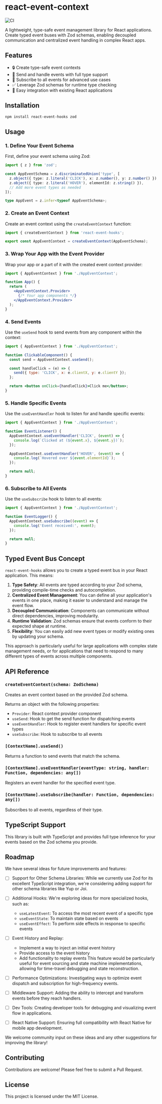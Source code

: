 # react-event-context

![CI](https://github.com/jonmumm/react-event-hooks/workflows/CI/badge.svg)

A lightweight, type-safe event management library for React applications. Create typed event buses with Zod schemas, enabling decoupled communication and centralized event handling in complex React apps.

## Features

- 🔒 Create type-safe event contexts
- 📡 Send and handle events with full type support
- 🔔 Subscribe to all events for advanced use cases
- ✅ Leverage Zod schemas for runtime type checking
- 🔌 Easy integration with existing React applications

## Installation

```bash
npm install react-event-hooks zod
```

## Usage

### 1. Define Your Event Schema

First, define your event schema using Zod:

```typescript
import { z } from 'zod';

const AppEventSchema = z.discriminatedUnion('type', [
  z.object({ type: z.literal('CLICK'), x: z.number(), y: z.number() }),
  z.object({ type: z.literal('HOVER'), elementId: z.string() }),
  // Add more event types as needed
]);

type AppEvent = z.infer<typeof AppEventSchema>;
```

### 2. Create an Event Context

Create an event context using the `createEventContext` function:

```typescript
import { createEventContext } from 'react-event-hooks';

export const AppEventContext = createEventContext(AppEventSchema);
```

### 3. Wrap Your App with the Event Provider

Wrap your app or a part of it with the created event context provider:

```jsx
import { AppEventContext } from './AppEventContext';

function App() {
  return (
    <AppEventContext.Provider>
      {/* Your app components */}
    </AppEventContext.Provider>
  );
}
```

### 4. Send Events

Use the `useSend` hook to send events from any component within the context:

```jsx
import { AppEventContext } from './AppEventContext';

function ClickableComponent() {
  const send = AppEventContext.useSend();

  const handleClick = (e) => {
    send({ type: 'CLICK', x: e.clientX, y: e.clientY });
  };

  return <button onClick={handleClick}>Click me</button>;
}
```

### 5. Handle Specific Events

Use the `useEventHandler` hook to listen for and handle specific events:

```jsx
import { AppEventContext } from './AppEventContext';

function EventListener() {
  AppEventContext.useEventHandler('CLICK', (event) => {
    console.log(`Clicked at (${event.x}, ${event.y})`);
  });

  AppEventContext.useEventHandler('HOVER', (event) => {
    console.log(`Hovered over ${event.elementId}`);
  });

  return null;
}
```

### 6. Subscribe to All Events

Use the `useSubscribe` hook to listen to all events:

```jsx
import { AppEventContext } from './AppEventContext';

function EventLogger() {
  AppEventContext.useSubscribe((event) => {
    console.log('Event received:', event);
  });

  return null;
}
```

## Typed Event Bus Concept

`react-event-hooks` allows you to create a typed event bus in your React application. This means:

1. **Type Safety**: All events are typed according to your Zod schema, providing compile-time checks and autocompletion.
2. **Centralized Event Management**: You can define all your application's events in one place, making it easier to understand and manage the event flow.
3. **Decoupled Communication**: Components can communicate without direct dependencies, improving modularity.
4. **Runtime Validation**: Zod schemas ensure that events conform to their expected shape at runtime.
5. **Flexibility**: You can easily add new event types or modify existing ones by updating your schema.

This approach is particularly useful for large applications with complex state management needs, or for applications that need to respond to many different types of events across multiple components.

## API Reference

### `createEventContext(schema: ZodSchema)`

Creates an event context based on the provided Zod schema.

Returns an object with the following properties:
- `Provider`: React context provider component
- `useSend`: Hook to get the send function for dispatching events
- `useEventHandler`: Hook to register event handlers for specific event types
- `useSubscribe`: Hook to subscribe to all events

### `[ContextName].useSend()`

Returns a function to send events that match the schema.

### `[ContextName].useEventHandler(eventType: string, handler: Function, dependencies: any[])`

Registers an event handler for the specified event type.

### `[ContextName].useSubscribe(handler: Function, dependencies: any[])`

Subscribes to all events, regardless of their type.

## TypeScript Support

This library is built with TypeScript and provides full type inference for your events based on the Zod schema you provide.

## Roadmap

We have several ideas for future improvements and features:

- [ ] Support for Other Schema Libraries: While we currently use Zod for its excellent TypeScript integration, we're considering adding support for other schema libraries like Yup or Joi.

- [ ] Additional Hooks: We're exploring ideas for more specialized hooks, such as:
  - `useLatestEvent`: To access the most recent event of a specific type
  - `useEventState`: To maintain state based on events
  - `useEventEffect`: To perform side effects in response to specific events

- [ ] Event History and Replay: 
  - Implement a way to inject an initial event history
  - Provide access to the event history
  - Add functionality to replay events
  This feature would be particularly useful for event sourcing and state machine implementations, allowing for time-travel debugging and state reconstruction.

- [ ] Performance Optimizations: Investigating ways to optimize event dispatch and subscription for high-frequency events.

- [ ] Middleware Support: Adding the ability to intercept and transform events before they reach handlers.

- [ ] Dev Tools: Creating developer tools for debugging and visualizing event flow in applications.

- [ ] React Native Support: Ensuring full compatibility with React Native for mobile app development.

We welcome community input on these ideas and any other suggestions for improving the library!

## Contributing

Contributions are welcome! Please feel free to submit a Pull Request.

## License

This project is licensed under the MIT License.
